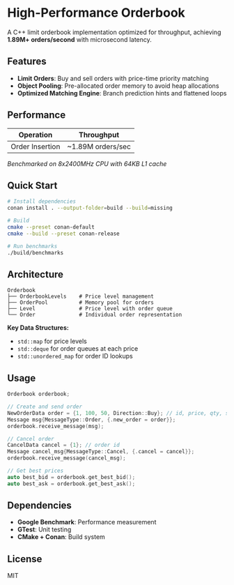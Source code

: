 # High-Performance Orderbook

A C++ limit orderbook implementation optimized for throughput, achieving **1.89M+ orders/second** with microsecond latency.

## Features

- **Limit Orders**: Buy and sell orders with price-time priority matching
- **Object Pooling**: Pre-allocated order memory to avoid heap allocations
- **Optimized Matching Engine**: Branch prediction hints and flattened loops

## Performance

| Operation       | Throughput        |
| --------------- | ----------------- |
| Order Insertion | ~1.89M orders/sec |

_Benchmarked on 8x2400MHz CPU with 64KB L1 cache_

## Quick Start

```bash
# Install dependencies
conan install . --output-folder=build --build=missing

# Build
cmake --preset conan-default
cmake --build --preset conan-release

# Run benchmarks
./build/benchmarks
```

## Architecture

```
Orderbook
├── OrderbookLevels    # Price level management
├── OrderPool          # Memory pool for orders
├── Level              # Price level with order queue
└── Order              # Individual order representation
```

**Key Data Structures:**

- `std::map` for price levels
- `std::deque` for order queues at each price
- `std::unordered_map` for order ID lookups

## Usage

```cpp
Orderbook orderbook;

// Create and send order
NewOrderData order = {1, 100, 50, Direction::Buy}; // id, price, qty, side
Message msg{MessageType::Order, {.new_order = order}};
orderbook.receive_message(msg);

// Cancel order
CancelData cancel = {1}; // order id
Message cancel_msg{MessageType::Cancel, {.cancel = cancel}};
orderbook.receive_message(cancel_msg);

// Get best prices
auto best_bid = orderbook.get_best_bid();
auto best_ask = orderbook.get_best_ask();
```

## Dependencies

- **Google Benchmark**: Performance measurement
- **GTest**: Unit testing
- **CMake + Conan**: Build system

## License

MIT
